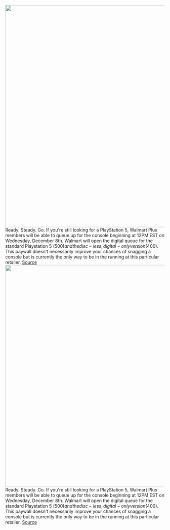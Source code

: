 <img src='https://cdn.vox-cdn.com/thumbor/oE8Edlq7_u5tFwQ0ImHyEnBjD8E=/0x0:2040x1360/1200x800/filters:focal(857x517:1183x843)/cdn.vox-cdn.com/uploads/chorus_image/image/70236773/vpavic_4278_20201030_0247.10.jpg' width='700px' /><br/>
Ready. Steady. Go. If you're still looking for a PlayStation 5, Walmart Plus members will be able to queue up for the console beginning at 12PM EST on Wednesday, December 8th. Walmart will open the digital queue for the standard Playstation 5 ($500) and the disc-less, digital-only version ($400). This paywall doesn't necessarily improve your chances of snagging a console but is currently the only way to be in the running at this particular retailer.
<a href='https://www.theverge.com/2021/12/6/22821037/ps5-playstation-5-restock-available-walmart-plus-queue-deal-sale'> Source <a/><img src='https://cdn.vox-cdn.com/thumbor/oE8Edlq7_u5tFwQ0ImHyEnBjD8E=/0x0:2040x1360/1200x800/filters:focal(857x517:1183x843)/cdn.vox-cdn.com/uploads/chorus_image/image/70236773/vpavic_4278_20201030_0247.10.jpg' width='700px' /><br/>
Ready. Steady. Go. If you're still looking for a PlayStation 5, Walmart Plus members will be able to queue up for the console beginning at 12PM EST on Wednesday, December 8th. Walmart will open the digital queue for the standard Playstation 5 ($500) and the disc-less, digital-only version ($400). This paywall doesn't necessarily improve your chances of snagging a console but is currently the only way to be in the running at this particular retailer.
<a href='https://www.theverge.com/2021/12/6/22821037/ps5-playstation-5-restock-available-walmart-plus-queue-deal-sale'> Source <a/>